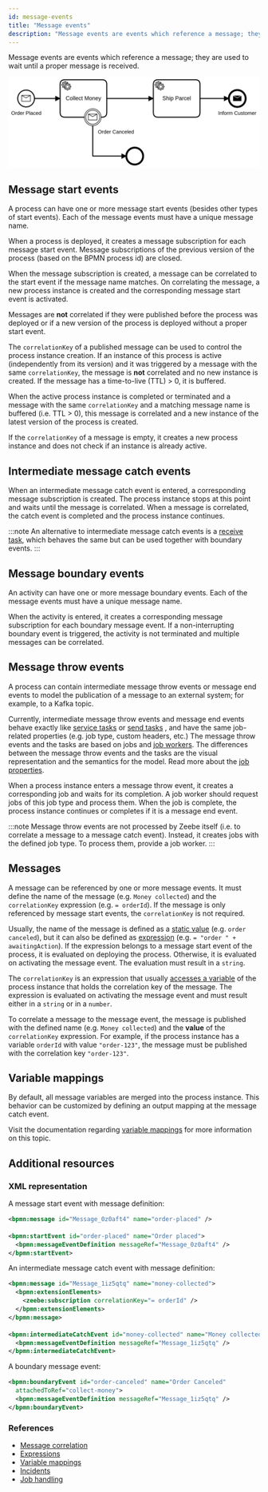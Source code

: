 ```yaml
---
id: message-events
title: "Message events"
description: "Message events are events which reference a message; they are used to wait until a proper message is received."
---
```


Message events are events which reference a message; they are used to wait until a proper message is received.

![process](assets/message-events.png)

## Message start events

A process can have one or more message start events (besides other types of start events). Each of the message events must have a unique message name.

When a process is deployed, it creates a message subscription for each message start event. Message subscriptions of the previous version of the process (based on the BPMN process id) are closed.

When the message subscription is created, a message can be correlated to the start event if the message name matches. On correlating the message, a new process instance is created and the corresponding message start event is activated.

Messages are **not** correlated if they were published before the process was deployed or if a new version of the process is deployed without a proper start event.

The `correlationKey` of a published message can be used to control the process instance creation. If an instance of this process is active (independently from its version) and it was triggered by a message with the same `correlationKey`, the message is **not** correlated and no new instance is created. If the message has a time-to-live (TTL) > 0, it is buffered.

When the active process instance is completed or terminated and a message with the same `correlationKey` and a matching message name is buffered (i.e. TTL > 0), this message is correlated and a new instance of the latest version of the process is created.

If the `correlationKey` of a message is empty, it creates a new process instance and does not check if an instance is already active.

## Intermediate message catch events

When an intermediate message catch event is entered, a corresponding message subscription is created. The process instance stops at this point and waits until the message is correlated. When a message is correlated, the catch event is completed and the process instance continues.

:::note
An alternative to intermediate message catch events is a [receive task](../receive-tasks/receive-tasks.md), which behaves the same but can be used together with boundary events.
:::

## Message boundary events

An activity can have one or more message boundary events. Each of the message events must have a unique message name.

When the activity is entered, it creates a corresponding message subscription for each boundary message event. If a non-interrupting boundary event is triggered, the activity is not terminated and multiple messages can be correlated.

## Message throw events

A process can contain intermediate message throw events or message end events to model the
publication of a message to an external system; for example, to a Kafka topic.

Currently, intermediate message throw events and message end events behave exactly
like [service tasks](../service-tasks/service-tasks.md) or [send tasks](../send-tasks/send-tasks.md)
, and have the same job-related properties (e.g. job type, custom headers, etc.) The message throw
events and the tasks are based on jobs
and [job workers](../../../../components/concepts/job-workers.md). The differences between the message
throw events and the tasks are the visual representation and the semantics for the model. Read more
about the [job properties](../../../../components/concepts/job-workers.md).

When a process instance enters a message throw event, it creates a corresponding job and waits for
its completion. A job worker should request jobs of this job type and process them. When the job is
complete, the process instance continues or completes if it is a message end event.

:::note
Message throw events are not processed by Zeebe itself (i.e. to correlate a message to a message
catch event). Instead, it creates jobs with the defined job type. To process them, provide a job
worker.
:::

## Messages

A message can be referenced by one or more message events. It must define the name of the message (e.g. `Money collected`) and the `correlationKey` expression (e.g. `= orderId`). If the message is only referenced by message start events, the `correlationKey` is not required.

Usually, the name of the message is defined as a [static value](/docs/components/concepts/expressions.md#expressions-vs-static-values) (e.g. `order canceled`), but it can also be defined as [expression](/components/concepts/expressions.md) (e.g. `= "order " + awaitingAction`). If the expression belongs to a message start event of the process, it is evaluated on deploying the process. Otherwise, it is evaluated on activating the message event. The evaluation must result in a `string`.

The `correlationKey` is an expression that usually [accesses a variable](/components/concepts/expressions.md#access-variables) of the process instance that holds the correlation key of the message. The expression is evaluated on activating the message event and must result either in a `string` or in a `number`.

To correlate a message to the message event, the message is published with the defined name (e.g. `Money collected`) and the **value** of the `correlationKey` expression. For example, if the process instance has a variable `orderId` with value `"order-123"`, the message must be published with the correlation key `"order-123"`.

## Variable mappings

By default, all message variables are merged into the process instance. This behavior can be customized by defining an output mapping at the message catch event.

Visit the documentation regarding [variable mappings](/components/concepts/variables.md#inputoutput-variable-mappings) for more information on this topic.

## Additional resources

### XML representation

A message start event with message definition:

```xml
<bpmn:message id="Message_0z0aft4" name="order-placed" />

<bpmn:startEvent id="order-placed" name="Order placed">
  <bpmn:messageEventDefinition messageRef="Message_0z0aft4" />
</bpmn:startEvent>
```

An intermediate message catch event with message definition:

```xml
<bpmn:message id="Message_1iz5qtq" name="money-collected">
  <bpmn:extensionElements>
    <zeebe:subscription correlationKey="= orderId" />
  </bpmn:extensionElements>
</bpmn:message>

<bpmn:intermediateCatchEvent id="money-collected" name="Money collected" >
  <bpmn:messageEventDefinition messageRef="Message_1iz5qtq" />
</bpmn:intermediateCatchEvent>
```

A boundary message event:

```xml
<bpmn:boundaryEvent id="order-canceled" name="Order Canceled"
  attachedToRef="collect-money">
  <bpmn:messageEventDefinition messageRef="Message_1iz5qtq" />
</bpmn:boundaryEvent>
```

### References

- [Message correlation](/components/concepts/messages.md)
- [Expressions](/components/concepts/expressions.md)
- [Variable mappings](/components/concepts/variables.md#inputoutput-variable-mappings)
- [Incidents](/components/concepts/incidents.md)
- [Job handling](/components/concepts/job-workers.md)
